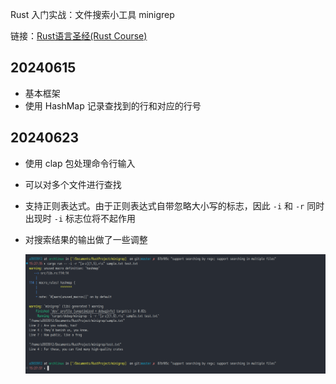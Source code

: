 Rust 入门实战：文件搜索小工具 minigrep

链接：[Rust语言圣经(Rust Course)](https://course.rs/about-book.html)

## 20240615

- 基本框架
- 使用 HashMap 记录查找到的行和对应的行号

## 20240623

- 使用 clap 包处理命令行输入
- 可以对多个文件进行查找
- 支持正则表达式。由于正则表达式自带忽略大小写的标志，因此 `-i` 和 `-r` 同时出现时 `-i` 标志位将不起作用
- 对搜索结果的输出做了一些调整  

  ![](./images/2024-06-23_15-27.png)